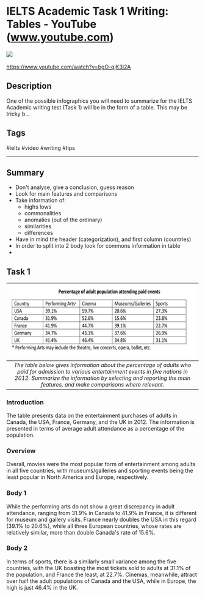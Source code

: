 # IELTS Academic Task 1 Writing: Tables - YouTube (www.youtube.com)

![](https://img.youtube.com/vi/bgO-qjK3l2A/maxresdefault.jpg)

<https://www.youtube.com/watch?v=bgO-qjK3l2A>

## Description

One of the possible infographics you will need to summarize for the IELTS Academic writing test (Task 1) will be in the form of a table. This may be tricky b...

## Tags

#ielts #video #writing #tips

------------------------------------------------------------------------

## Summary
- Don't analyse, give a conclusion, guess reason
- Look for main features and comparisons
- Take information of:
  - highs lows
  - commonalities
  - anomalies (out of the ordinary)
  - similarities
  - differences
- Have in mind the header (categorization), and first column (countries)
- In order to split into 2 body look for commons information in table
- 

## Task 1

| ![](../images/207fa2e6-bca2-4e48-a3af-3dec0fbc6eed.png) |
| :---: |
| *The table below gives information about the percentage of adults who paid for admission to various entertainment events in five nations in 2012. Summarize the information by selecting and reporting the main features, and make comparisons where relevant.* |

### Introduction
The table presents data on the entertainment purchases of adults in Canada, the USA, France, Germany, and the UK in 2012. The information is presented in terms of average adult attendance as a percentage of the population.

### Overview
Overall, movies were the most popular form of entertainment among adults in all five countries, with museums/galleries and sporting events being the least popular in North America and Europe, respectively.

### Body  1
While the performing arts do not show a great discrepancy in adult attendance, ranging from 31.9% in Canada to 41.9% in France, it is different for museum and gallery visits. France nearly doubles the USA in this regard (39.1% to 20.6%), while all three European countries, whose rates are relatively similar, more than double Canada's rate of 15.6%.

### Body 2
In terms of sports, there is a similarly small variance among the five countries, with the UK boasting the most tickets sold to adults at 31.1% of the population, and France the least, at 22.7%. Cinemas, meanwhile, attract over half the adult populations of Canada and the USA, while in Europe, the high is just 46.4% in the UK.
